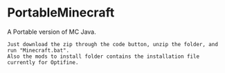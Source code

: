 # PortableMinecraft
 A Portable version of MC Java.
 
	Just download the zip through the code button, unzip the folder, and run "Minecraft.bat".
	Also the mods to install folder contains the installation file currently for Optifine.
